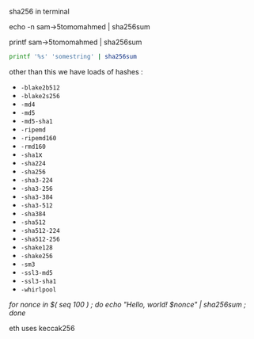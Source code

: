 sha256 in terminal 


echo -n sam->5tomomahmed | sha256sum

printf sam->5tomomahmed | sha256sum

```bash
printf '%s' 'somestring' | sha256sum
```

other than this we have loads of hashes :
- `-blake2b512`
- `-blake2s256`
- `-md4`
- `-md5`
- `-md5-sha1`
- `-ripemd`
- `-ripemd160`
- `-rmd160`
- `-sha1`x
- `-sha224`
- `-sha256`
- `-sha3-224`
- `-sha3-256`
- `-sha3-384`
- `-sha3-512`
- `-sha384`
- `-sha512`
- `-sha512-224`
- `-sha512-256`
- `-shake128`
- `-shake256`
- `-sm3`
- `-ssl3-md5`
- `-ssl3-sha1`
- `-whirlpool`



_for nonce in $( seq 100 ) ; do echo "Hello, world! $nonce" | sha256sum ; done_

eth uses keccak256